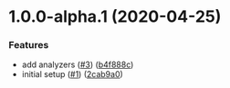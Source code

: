 # 1.0.0-alpha.1 (2020-04-25)


### Features

* add analyzers ([#3](https://github.com/kaep7n/funky/issues/3)) ([b4f888c](https://github.com/kaep7n/funky/commit/b4f888c3c5408b272d291bd41236b6b870f91291))
* initial setup ([#1](https://github.com/kaep7n/funky/issues/1)) ([2cab9a0](https://github.com/kaep7n/funky/commit/2cab9a0627e5f2f1bfd8591c4d92d202537abe82))
